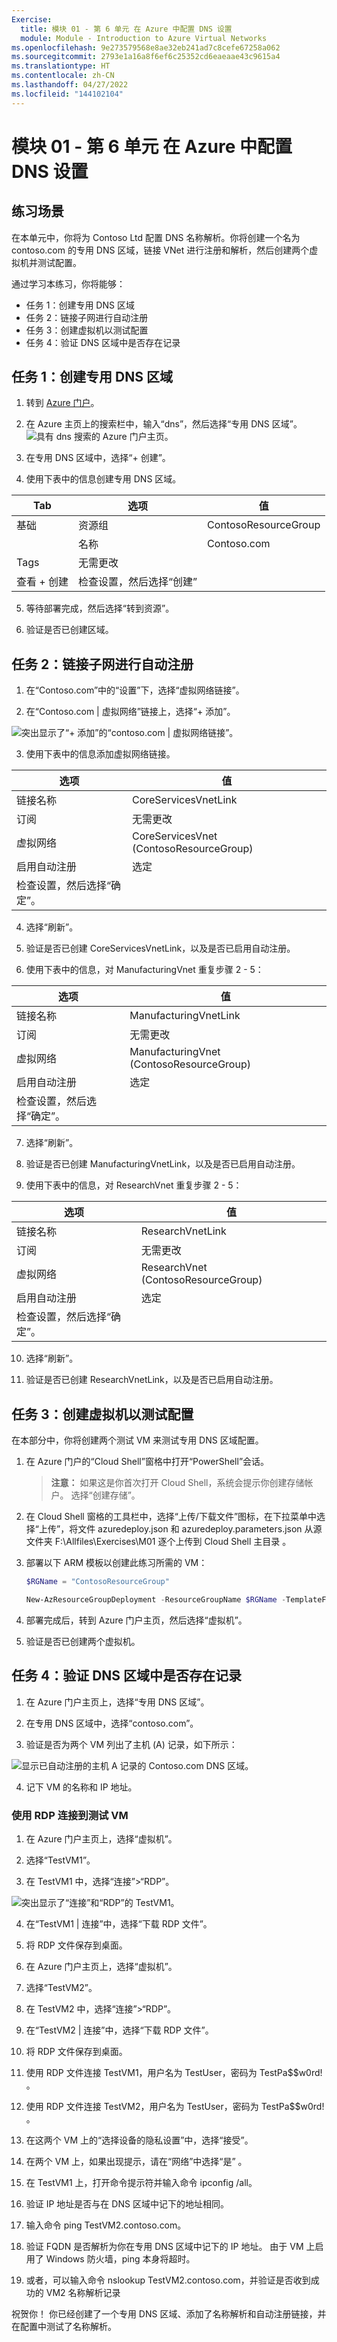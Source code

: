 ```yaml
---
Exercise:
  title: 模块 01 - 第 6 单元 在 Azure 中配置 DNS 设置
  module: Module - Introduction to Azure Virtual Networks
ms.openlocfilehash: 9e273579568e8ae32eb241ad7c8cefe67258a062
ms.sourcegitcommit: 2793e1a16a8f6ef6c25352cd6eaeaae43c9615a4
ms.translationtype: HT
ms.contentlocale: zh-CN
ms.lasthandoff: 04/27/2022
ms.locfileid: "144102104"
---
```

# <a name="m01---unit-6-configure-dns-settings-in-azure"></a>模块 01 - 第 6 单元 在 Azure 中配置 DNS 设置

## <a name="exercise-scenario"></a>练习场景 
在本单元中，你将为 Contoso Ltd 配置 DNS 名称解析。你将创建一个名为 contoso.com 的专用 DNS 区域，链接 VNet 进行注册和解析，然后创建两个虚拟机并测试配置。

通过学习本练习，你将能够：

+ 任务 1：创建专用 DNS 区域
+ 任务 2：链接子网进行自动注册
+ 任务 3：创建虚拟机以测试配置
+ 任务 4：验证 DNS 区域中是否存在记录


## <a name="task-1-create-a-private-dns-zone"></a>任务 1：创建专用 DNS 区域

1. 转到 [Azure 门户](https://portal.azure.com/)。

2. 在 Azure 主页上的搜索栏中，输入“dns”，然后选择“专用 DNS 区域”。  
   ‎![具有 dns 搜索的 Azure 门户主页。](../media/create-private-dns-zone.png)

3. 在专用 DNS 区域中，选择“+ 创建”。

4. 使用下表中的信息创建专用 DNS 区域。

| Tab         | **选项**                             | **值**            |
| --------------- | -------------------------------------- | -------------------- |
| 基础          | 资源组                         | ContosoResourceGroup |
|                 | 名称                                   | Contoso.com          |
| Tags            | 无需更改                    |                      |
| 查看 + 创建 | 检查设置，然后选择“创建” |                      |


5. 等待部署完成，然后选择“转到资源”。

6. 验证是否已创建区域。

## <a name="task-2-link-subnet-for-auto-registration"></a>任务 2：链接子网进行自动注册

1. 在“Contoso.com”中的“设置”下，选择“虚拟网络链接”。

2. 在“Contoso.com | 虚拟网络”链接上，选择“+ 添加”。

![突出显示了“+ 添加”的“contoso.com | 虚拟网络链接”。](../media/add-network-link-dns.png)

3. 使用下表中的信息添加虚拟网络链接。

| **选项**                          | 值                               |
| ----------------------------------- | --------------------------------------- |
| 链接名称                           | CoreServicesVnetLink                    |
| 订阅                        | 无需更改                     |
| 虚拟网络                     | CoreServicesVnet (ContosoResourceGroup) |
| 启用自动注册            | 选定                                |
| 检查设置，然后选择“确定”。 |                                         |


4. 选择“刷新”。

5. 验证是否已创建 CoreServicesVnetLink，以及是否已启用自动注册。

6. 使用下表中的信息，对 ManufacturingVnet 重复步骤 2 - 5： 

| **选项**                          | 值                                |
| ----------------------------------- | ---------------------------------------- |
| 链接名称                           | ManufacturingVnetLink                    |
| 订阅                        | 无需更改                      |
| 虚拟网络                     | ManufacturingVnet (ContosoResourceGroup) |
| 启用自动注册            | 选定                                 |
| 检查设置，然后选择“确定”。 |                                          |


7. 选择“刷新”。

8. 验证是否已创建 ManufacturingVnetLink，以及是否已启用自动注册。

9. 使用下表中的信息，对 ResearchVnet 重复步骤 2 - 5： 

| **选项**                          | 值                           |
| ----------------------------------- | ----------------------------------- |
| 链接名称                           | ResearchVnetLink                    |
| 订阅                        | 无需更改                 |
| 虚拟网络                     | ResearchVnet (ContosoResourceGroup) |
| 启用自动注册            | 选定                            |
| 检查设置，然后选择“确定”。 |                                     |


10. 选择“刷新”。

11. 验证是否已创建 ResearchVnetLink，以及是否已启用自动注册。

 

##  <a name="task-3-create-virtual-machines-to-test-the-configuration"></a>任务 3：创建虚拟机以测试配置

在本部分中，你将创建两个测试 VM 来测试专用 DNS 区域配置。

1. 在 Azure 门户的“Cloud Shell”窗格中打开“PowerShell”会话。
    
    > **注意：** 如果这是你首次打开 Cloud Shell，系统会提示你创建存储帐户。 选择“创建存储”。

2. 在 Cloud Shell 窗格的工具栏中，选择“上传/下载文件”图标，在下拉菜单中选择“上传”，将文件 azuredeploy.json 和 azuredeploy.parameters.json 从源文件夹 F:\Allfiles\Exercises\M01 逐个上传到 Cloud Shell 主目录  。

3. 部署以下 ARM 模板以创建此练习所需的 VM：

   ```powershell
   $RGName = "ContosoResourceGroup"
   
   New-AzResourceGroupDeployment -ResourceGroupName $RGName -TemplateFile azuredeploy.json -TemplateParameterFile azuredeploy.parameters.json
   ```
  
4. 部署完成后，转到 Azure 门户主页，然后选择“虚拟机”。

5. 验证是否已创建两个虚拟机。

 

## <a name="task-4-verify-records-are-present-in-the-dns-zone"></a>任务 4：验证 DNS 区域中是否存在记录

1. 在 Azure 门户主页上，选择“专用 DNS 区域”。

2. 在专用 DNS 区域中，选择“contoso.com”。

3. 验证是否为两个 VM 列出了主机 (A) 记录，如下所示：

![显示已自动注册的主机 A 记录的 Contoso.com DNS 区域。](../media/contoso_com-dns-zone.png)

 

4. 记下 VM 的名称和 IP 地址。

 

### <a name="connect-to-the-test-vms-using-rdp"></a>使用 RDP 连接到测试 VM

1. 在 Azure 门户主页上，选择“虚拟机”。

2. 选择“TestVM1”。

3. 在 TestVM1 中，选择“连接”&gt;“RDP”。

![突出显示了“连接”和“RDP”的 TestVM1。](../media/connect-to-am.png)

4. 在“TestVM1 | 连接”中，选择“下载 RDP 文件”。

5. 将 RDP 文件保存到桌面。

6. 在 Azure 门户主页上，选择“虚拟机”。

7. 选择“TestVM2”。

8. 在 TestVM2 中，选择“连接”&gt;“RDP”。

9. 在“TestVM2 | 连接”中，选择“下载 RDP 文件”。

10. 将 RDP 文件保存到桌面。

11. 使用 RDP 文件连接 TestVM1，用户名为 TestUser，密码为 TestPa$$w0rd! 。

12. 使用 RDP 文件连接 TestVM2，用户名为 TestUser，密码为 TestPa$$w0rd! 。

13. 在这两个 VM 上的“选择设备的隐私设置”中，选择“接受”。

14. 在两个 VM 上，如果出现提示，请在“网络”中选择“是” 。

15. 在 TestVM1 上，打开命令提示符并输入命令 ipconfig /all。

16. 验证 IP 地址是否与在 DNS 区域中记下的地址相同。

17. 输入命令 ping TestVM2.contoso.com。

18. 验证 FQDN 是否解析为你在专用 DNS 区域中记下的 IP 地址。 由于 VM 上启用了 Windows 防火墙，ping 本身将超时。

19. 或者，可以输入命令 nslookup TestVM2.contoso.com，并验证是否收到成功的 VM2 名称解析记录
 

祝贺你！ 你已经创建了一个专用 DNS 区域、添加了名称解析和自动注册链接，并在配置中测试了名称解析。 
